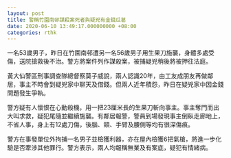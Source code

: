 ```yaml
---
layout: post
title: 警稱竹園南邨謀殺案死者與疑兇有金錢瓜葛
date: 2020-06-10 13:49:17.000000000 +08:00
categories: rthk
---
```


一名53歲男子，昨日在竹園南邨遭另一名56歲男子用生果刀施襲，身體多處受傷，送院搶救後不治。警方將案件列作謀殺案，被捕疑兇稍後將被押往法庭。

黃大仙警區刑事調查隊總督察莫子威說，兩人認識20年，由工友成朋友再做鄰居，事主不時會到疑兇家中聊天及借錢。但兩人近年積怨，昨日在疑兇家中因金錢問題發生爭執。

警方疑有人懷恨在心動殺機，用一把23厘米長的生果刀斬向事主。事主奪門而出大叫求救，疑犯尾隨並繼續施襲。有鄰居報警，警員到場發現事主倒臥走廊地上，不省人事，身上有12處刀傷，後腦、頸、手臂及腰側等均有很深傷痕。

警方在事發單位外拘捕一名男子並檢獲利器，亦在屋內檢獲6把氣槍，將進一步化驗是否牽涉其他罪行。警方表示，兩人均報稱無業及有案底，疑犯有情緒病。
